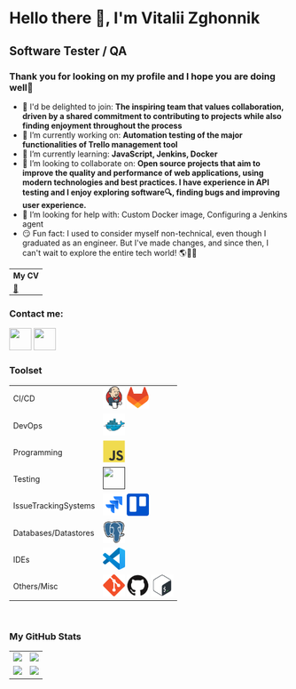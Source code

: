# Hello there 👋, I'm Vitalii Zghonnik
## Software Tester / QA
### Thank you for looking on my profile and I hope you are doing well🙏

- 🤝 I'd be delighted to join: __The inspiring team that values collaboration, driven by a shared commitment to contributing to projects while also finding enjoyment throughout the process__
- 🔭 I’m currently working on: __Automation testing of the major functionalities of Trello management tool__ 
- 🌱 I’m currently learning: __JavaScript, Jenkins, Docker__
- 👯 I’m looking to collaborate on: __Open source projects that aim to improve the quality and performance of web applications, using modern technologies and best practices. I have experience in API testing and I enjoy exploring software🔍, finding bugs and improving user experience.__
- 🤔 I’m looking for help with: Custom Docker image, Configuring a Jenkins agent
- 😏 Fun fact: I used to consider myself non-technical, even though I graduated as an engineer. But I've made changes, and since then, I can't wait to explore the entire tech world! 🌎👨‍💻
<table>
    <tr>
        <th>My CV</th>
    </tr>
    <tr>
        <td>
            <a href="https://github.com/vitaliizghonnik/resume/blob/main/CV%20-%20Vitalii%20Zghonnik.pdf">📃</a>
        </td>
    </tr>
</table>



### Contact me:

<a href="https://www.linkedin.com/in/vitaliizgnonnik/"><img src="https://www.vectorlogo.zone/logos/linkedin/linkedin-icon.svg" width="40" height="40"/></a>
<a href="mailto:vitalii.zghonnik@gmail.com"><img src="https://www.vectorlogo.zone/logos/gmail/gmail-icon.svg" width="40" height="40"/></a>

### Toolset

<table>
    <tr>
        <td>CI/CD</td>
        <td>
            <a href=""><img src="https://github.com/devicons/devicon/blob/v2.13.0/icons/jenkins/jenkins-original.svg" width="40" height="40"/></a>
            <a href=""><img src="https://github.com/devicons/devicon/blob/v2.13.0/icons/gitlab/gitlab-original.svg" width="40" height="40"/></a>
        </td>
    </tr>
    <tr>
        <td>DevOps</td>
        <td>
            <a href=""><img src="https://github.com/devicons/devicon/blob/v2.13.0/icons/docker/docker-original.svg" width="40" height="40"/></a>
        </td>
    </tr>
    <tr>
        <td>Programming</td>
        <td>
            <a href=""><img src="https://github.com/devicons/devicon/blob/v2.13.0/icons/javascript/javascript-original.svg" width="40" height="40"/></a>
        </td>
    </tr>
    <tr>
        <td>Testing</td>
        <td>
            <a href=""><img src="https://www.vectorlogo.zone/logos/getpostman/getpostman-icon.svg" width="40" height="40"/></a>
            <!-- <a href=""><img src=""/></a>
            <a href=""><img src=""/></a>
            <a href=""><img src=""/></a> -->
        </td>
    </tr>
    <tr>
        <td>IssueTrackingSystems</td>
        <td>
            <a href=""><img src="https://github.com/devicons/devicon/blob/v2.13.0/icons/jira/jira-original.svg" width="40" height="40"/></a>
            <a href=""><img src="https://github.com/devicons/devicon/blob/v2.13.0/icons/trello/trello-plain.svg" width="40" height="40"/></a>
        </td>
    </tr>
    <tr>
        <td>Databases/Datastores</td>
        <td>
            <a href=""><img src="https://github.com/devicons/devicon/blob/v2.13.0/icons/postgresql/postgresql-original.svg" width="40" height="40"/></a>
        </td>
    </tr>
    <tr>
        <td>IDEs</td>
        <td>
            <a href=""><img src="https://github.com/devicons/devicon/blob/v2.13.0/icons/vscode/vscode-original.svg" width="40" height="40"/></a>
            <!-- <a href=""><img src="https://worldvectorlogo.com/download/sublime-text.svg"/></a> -->
        </td>
    </tr>
    <tr>
        <td>Others/Misc</td>
        <td>
            <a href=""><img src="https://github.com/devicons/devicon/blob/v2.13.0/icons/git/git-original.svg" width="40" height="40"/></a>
            <a href=""><img src="https://github.com/devicons/devicon/blob/v2.13.0/icons/github/github-original.svg" width="40" height="40"/></a>
            <a href=""><img src="https://github.com/devicons/devicon/blob/v2.13.0/icons/bash/bash-original.svg" width="40" height="40"/></a>
            <!-- <a href=""><img src=""/></a> -->
        </td>
    </tr>
</table>


<br/>

### My GitHub Stats

<table>
    <tr>
        <td>
            <img src="https://github-profile-trophy.vercel.app/?username=vitaliizghonnik&row=3&column=4&no-bg=true"/>
        </td>
        <td>
            <img src="https://github-readme-streak-stats.herokuapp.com/?user=vitaliizghonnik"/>
        </td> 
    </tr>
    <tr>
        <td>
            <img src="https://github-readme-stats.vercel.app/api?username=vitaliizghonnik&count_private=true&show_icons=true&theme=tokyonight"/>
        </td>
        <td>
            <img src="https://github-readme-stats.vercel.app/api/top-langs?username=vitaliizghonnik&langs_count=10&layout=compact"/>
        </td>
    </tr>
</table>

<!--
**vitaliizghonnik/vitaliizghonnik** is a ✨ _special_ ✨ repository because its `README.md` (this file) appears on your GitHub profile.

Here are some ideas to get you started:

- 🔭 I’m currently working on ...
- 🌱 I’m currently learning ...
- 👯 I’m looking to collaborate on ...
- 🤔 I’m looking for help with ...
- 💬 Ask me about ...
- 📫 How to reach me: ...
- 😄 Pronouns: ...
- ⚡ Fun fact: ...
-->
